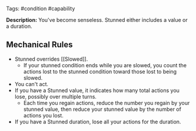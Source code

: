 Tags: #condition #capability

**Description:** You've become senseless. Stunned either includes a value or a duration.

## Mechanical Rules

- Stunned overrides [[Slowed]].
	- If your stunned condition ends while you are slowed, you count the actions lost to the stunned condition toward those lost to being slowed.
- You can't act.
- If you have a Stunned value, it indicates how many total actions you lose, possibly over multiple turns. 
	- Each time you regain actions, reduce the number you regain by your stunned value, then reduce your stunned value by the number of actions you lost. 
-  If you have a Stunned duration, lose all your actions for the duration.